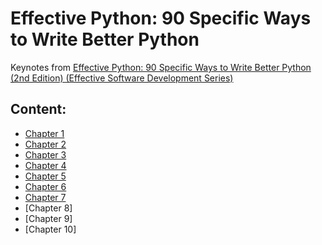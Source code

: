 # Effective Python: 90 Specific Ways to Write Better Python
Keynotes from [Effective Python: 90 Specific Ways to Write Better Python (2nd Edition) (Effective Software Development Series)](https://effectivepython.com/)


## Content:
* [Chapter 1](https://github.com/almazkun/effective_python/tree/master/chapter_2_Lists_and_Dictionaries_item_11-18#chapter-2-lists-and-dictionaries)
* [Chapter 2](https://github.com/almazkun/effective_python/tree/master/chapter_2_Lists_and_Dictionaries_item_11-18#chapter-2-lists-and-dictionaries)
* [Chapter 3](https://github.com/almazkun/effective_python/tree/master/chapter_3_Functions_item_19-26#chapter-3-functions)
* [Chapter 4](https://github.com/almazkun/effective_python/tree/master/chapter_4_Comprehensions_and_Generators_27-36#chapter-4-comprehensions-and-generators)
* [Chapter 5](https://github.com/almazkun/effective_python/tree/master/chapter_5_Classes_and_Interfaces_37-44#chapter-5-classes-and-interfaces)
* [Chapter 6](https://github.com/almazkun/effective_python/tree/master/chapter_6_Metaclasses_and_Attributes_items_44-51#chapter-6-metaclasses-and-attributes)
* [Chapter 7](https://github.com/almazkun/effective_python/tree/master/chapter_7_Concurrency_and_Paralellism_items_52-64#chapter-7-concurrency-and-paralellism)
* [Chapter 8]
* [Chapter 9]
* [Chapter 10]